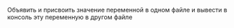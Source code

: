 Объявить и присвоить значение переменной в одном файле и вывести в консоль эту переменную в другом файле
